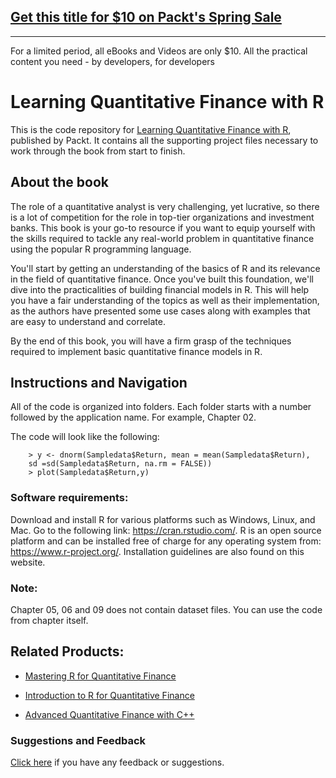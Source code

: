 ## [Get this title for $10 on Packt's Spring Sale](https://www.packt.com/B05697?utm_source=github&utm_medium=packt-github-repo&utm_campaign=spring_10_dollar_2022)
-----
For a limited period, all eBooks and Videos are only $10. All the practical content you need \- by developers, for developers

# Learning Quantitative Finance with R
This is the code repository for [Learning Quantitative Finance with R](https://www.packtpub.com/big-data-and-business-intelligence/learning-quantitative-finance-r?utm_source=github&utm_medium=repository&utm_content=9781786462411), published by Packt. It contains all the supporting project files necessary to work through the book from start to finish.

## About the book
The role of a quantitative analyst is very challenging, yet lucrative, so there is a lot of competition for the role in top-tier organizations and investment banks. This book is your go-to resource if you want to equip yourself with the skills required to tackle any real-world problem in quantitative finance using the popular R programming language.

You'll start by getting an understanding of the basics of R and its relevance in the field of quantitative finance. Once you've built this foundation, we'll dive into the practicalities of building financial models in R. This will help you have a fair understanding of the topics as well as their implementation, as the authors have presented some use cases along with examples that are easy to understand and correlate.

By the end of this book, you will have a firm grasp of the techniques required to implement basic quantitative finance models in R.

## Instructions and Navigation
All of the code is organized into folders. Each folder starts with a number followed by the application name. For example, Chapter 02.

The code will look like the following:
          
        
        > y <- dnorm(Sampledata$Return, mean = mean(Sampledata$Return), 
        sd =sd(Sampledata$Return, na.rm = FALSE))
        > plot(Sampledata$Return,y) 


### Software requirements:
Download and install R for various platforms such as Windows, Linux, and Mac. Go to the following link: https://cran.rstudio.com/.
R is an open source platform and can be installed free of charge for any operating system from:
https://www.r-project.org/. Installation guidelines are also found on this website.

### Note:
Chapter 05, 06 and 09 does not contain dataset files. You can use the code from chapter itself.

## Related Products:
* [Mastering R for Quantitative Finance](https://www.packtpub.com/big-data-and-business-intelligence/mastering-r-quantitative-finance?utm_source=github&utm_medium=repository&utm_content=9781783552078)

* [Introduction to R for Quantitative Finance](https://www.packtpub.com/big-data-and-business-intelligence/introduction-r-quantitative-finance?utm_source=github&utm_medium=repository&utm_content=9781783280933)

* [Advanced Quantitative Finance with C++](https://www.packtpub.com/application-development/advanced-quantitative-finance-c?utm_source=github&utm_medium=repository&utm_content=9781782167228)

### Suggestions and Feedback
[Click here](https://docs.google.com/forms/d/e/1FAIpQLSe5qwunkGf6PUvzPirPDtuy1Du5Rlzew23UBp2S-P3wB-GcwQ/viewform) if you have any feedback or suggestions.
